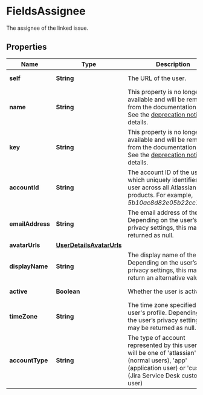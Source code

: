 

# FieldsAssignee

The assignee of the linked issue.

## Properties

| Name | Type | Description | Notes |
|------------ | ------------- | ------------- | -------------|
|**self** | **String** | The URL of the user. |  [optional] [readonly] |
|**name** | **String** | This property is no longer available and will be removed from the documentation soon. See the [deprecation notice](https://developer.atlassian.com/cloud/jira/platform/deprecation-notice-user-privacy-api-migration-guide/) for details. |  [optional] [readonly] |
|**key** | **String** | This property is no longer available and will be removed from the documentation soon. See the [deprecation notice](https://developer.atlassian.com/cloud/jira/platform/deprecation-notice-user-privacy-api-migration-guide/) for details. |  [optional] [readonly] |
|**accountId** | **String** | The account ID of the user, which uniquely identifies the user across all Atlassian products. For example, *5b10ac8d82e05b22cc7d4ef5*. |  [optional] |
|**emailAddress** | **String** | The email address of the user. Depending on the user’s privacy settings, this may be returned as null. |  [optional] [readonly] |
|**avatarUrls** | [**UserDetailsAvatarUrls**](UserDetailsAvatarUrls.md) |  |  [optional] |
|**displayName** | **String** | The display name of the user. Depending on the user’s privacy settings, this may return an alternative value. |  [optional] [readonly] |
|**active** | **Boolean** | Whether the user is active. |  [optional] [readonly] |
|**timeZone** | **String** | The time zone specified in the user&#39;s profile. Depending on the user’s privacy settings, this may be returned as null. |  [optional] [readonly] |
|**accountType** | **String** | The type of account represented by this user. This will be one of &#39;atlassian&#39; (normal users), &#39;app&#39; (application user) or &#39;customer&#39; (Jira Service Desk customer user) |  [optional] [readonly] |



